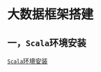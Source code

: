 # 大数据框架搭建

## 一，`Scala`环境安装

[`Scala`环境安装](<https://github.com/justdoitMr/BigData_doc/blob/master/Notes/Scala%E7%8E%AF%E5%A2%83%E6%90%AD%E5%BB%BA.md>)

